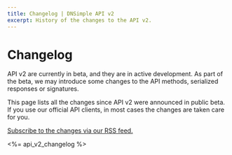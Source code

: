 ```yaml
---
title: Changelog | DNSimple API v2
excerpt: History of the changes to the API v2.
---
```


# Changelog

API v2 are currently in beta, and they are in active development. As part of the beta, we may introduce some changes to the API methods, serialized responses or signatures.

This page lists all the changes since API v2 were announced in public beta. If you use our official API clients, in most cases the changes are taken care for you.

[Subscribe to the changes via our RSS feed.](/v2/feed.xml)

<%= api_v2_changelog %>
